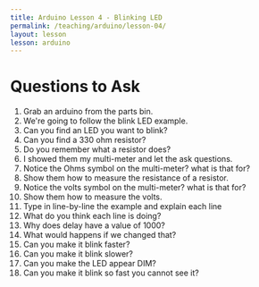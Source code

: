 ```yaml
---
title: Arduino Lesson 4 - Blinking LED
permalink: /teaching/arduino/lesson-04/
layout: lesson
lesson: arduino
---
```


# Questions to Ask

1. Grab an arduino from the parts bin.
1. We're going to follow the blink LED example.
1. Can you find an LED you want to blink?
1. Can you find a 330 ohm resistor?
1. Do you remember what a resistor does?
1. I showed them my multi-meter and let the ask questions.
1. Notice the Ohms symbol on the multi-meter? what is that for?
1. Show them how to measure the resistance of a resistor.
1. Notice the volts symbol on the multi-meter? what is that for?
1. Show them how to measure the volts.
1. Type in line-by-line the example and explain each line
1. What do you think each line is doing?
1. Why does delay have a value of 1000?
1. What would happens if we changed that?
1. Can you make it blink faster?
1. Can you make it blink slower?
1. Can you make the LED appear DIM?
1. Can you make it blink so fast you cannot see it?
